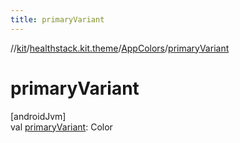 ```yaml
---
title: primaryVariant
---
```

//[kit](../../../index.html)/[healthstack.kit.theme](../index.html)/[AppColors](index.html)/[primaryVariant](primary-variant.html)



# primaryVariant



[androidJvm]\
val [primaryVariant](primary-variant.html): Color




